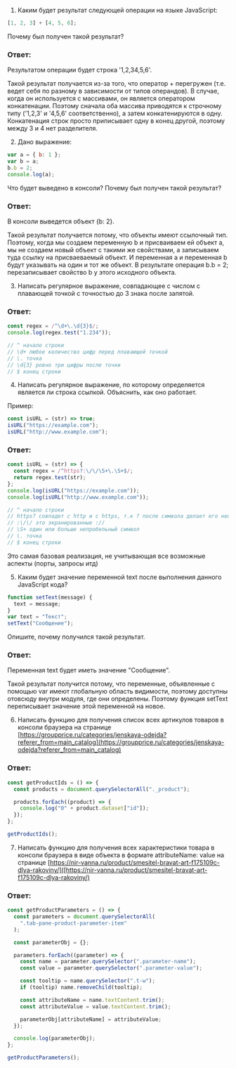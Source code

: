 1. Каким будет результат следующей операции на языке JavaScript:

```js
[1, 2, 3] + [4, 5, 6];
```

Почему был получен такой результат?

### Ответ:

Результатом операции будет строка '1,2,34,5,6'.

Такой результат получается из-за того, что оператор + перегружен (т.е. ведет себя по разному в зависимости от типов операндов). В случае, когда он используется с массивами, он является оператором конкатенации. Поэтому сначала оба массива приводятся к строчному типу ('1,2,3' и '4,5,6' соответственно), а затем конкатенируются в одну. Конкатенация строк просто приписывает одну в конец другой, поэтому между 3 и 4 нет разделителя.

2. Дано выражение:

```js
var a = { b: 1 };
var b = a;
b.b = 2;
console.log(a);
```

Что будет выведено в консоли? Почему был получен такой результат?

### Ответ:

В консоли выведется объект {b: 2}.

Такой результат получается потому, что объекты имеют ссылочный тип. Поэтому, когда мы создаем переменную b и присваиваем ей объект a, мы не создаем новый объект с такими же свойствами, а записываем туда ссылку на присваеваемый объект. И переменная a и переменная b будут указывать на один и тот же объект. В результате операция b.b = 2; перезаписывает свойство b у этого исходного объекта.

3. Написать регулярное выражение, совпадающее с числом с плавающей точкой с точностью до 3 знака после запятой.

### Ответ:

```js
const regex = /^\d+\.\d{3}$/;
console.log(regex.test("1.234"));

// ^ начало строки
// \d+ любое количество цифр перед плавающей точкой
// \. точка
// \d{3} ровно три цифры после точки
// $ конец строки
```

4. Написать регулярное выражение, по которому определяется является ли строка ссылкой. Объяснить, как оно работает.

Пример:

```js
const isURL = (str) => true;
isURL("https://example.com");
isURL("http://www.example.com");
```

### Ответ:

```js
const isURL = (str) => {
  const regex = /^https?:\/\/\S+\.\S+$/;
  return regex.test(str);
};
console.log(isURL("https://example.com"));
console.log(isURL("http://www.example.com"));

// ^ начало строки
// https? совпадет с http и с https, т.к ? после символа делает его необязательным
// :\/\/ это экранированные ://
// \S+ один или больше непробельный символ
// \. точка
// $ конец строки
```

Это самая базовая реализация, не учитывающая все возможные аспекты (порты, запросы итд)

5. Каким будет значение переменной text после выполнения данного JavaScript кода?

```js
function setText(message) {
  text = message;
}
var text = "Текст";
setText("Сообщение");
```

Опишите, почему получился такой результат.

### Ответ:

Переменная text будет иметь значение "Сообщение".

Такой результат получится потому, что переменные, объявленные с помощью var имеют глобальную область видимости, поэтому доступны отовсюду внутри модуля, где они определены. Поэтому функция setText переписывает значение этой переменной на новое.

6. Написать функцию для получения список всех артикулов товаров в консоли браузера на странице [https://groupprice.ru/categories/jenskaya-odejda?referer_from=main_catalog](https://groupprice.ru/categories/jenskaya-odejda?referer_from=main_catalog)

### Ответ:

```js
const getProductIds = () => {
  const products = document.querySelectorAll("._product");

  products.forEach((product) => {
    console.log("0" + product.dataset["id"]);
  });
};

getProductIds();
```

7. Написать функцию для получения всех характеристики товара в консоли браузера в виде объекта в формате attributeName: value на странице [https://nir-vanna.ru/product/smesitel-bravat-art-f175109c-dlya-rakoviny/]([https://nir-vanna.ru/product/smesitel-bravat-art-f175109c-dlya-rakoviny/)

### Ответ:

```js
const getProductParameters = () => {
  const parameters = document.querySelectorAll(
    ".tab-pane-product-parameter-item"
  );

  const parameterObj = {};

  parameters.forEach((parameter) => {
    const name = parameter.querySelector(".parameter-name");
    const value = parameter.querySelector(".parameter-value");

    const tooltip = name.querySelector(".t-w");
    if (tooltip) name.removeChild(tooltip);

    const attributeName = name.textContent.trim();
    const attributeValue = value.textContent.trim();

    parameterObj[attributeName] = attributeValue;
  });

  console.log(parameterObj);
};

getProductParameters();
```
